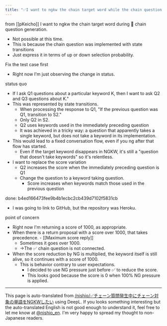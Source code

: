 ```yaml
---
title: "✅I want to ngkw the chain target word while the chain question is occurring."
---
```


from [[pKeicho]]
I want to ngkw the chain target word during 🤔 chain question generation.
- Not possible at this time.
- This is because the chain question was implemented with state transitions
- Just express it in terms of up or down selection probability.

Fix the test case first
- Right now I'm just observing the change in status.

status quo
- If I ask Q1 questions about a particular keyword K, then I want to ask Q2 and Q3 questions about K."
- This was represented by state transitions.
    - When processing the response to Q1, "If the previous question was Q1, transition to S2."
    - Only Q2 in S2.
    - Q2 uses keywords used in the immediately preceding question
    - It was achieved in a tricky way: a question that apparently takes a single keyword, but does not take a keyword in its implementation.
- This would lead to a fixed conversation flow, even if you ng after that flow has started.
    - Even if the target keyword disappears in NGKW, it's still a "question that doesn't take keywords" so it's relentless.
- I want to replace the score variation
    - Q2 increases the score when the immediately preceding question is Q1
    - Change the question to a keyword taking question.
        - Score increases when keywords match those used in the previous question

done: b4ed166473fee9b4b1ecbc2cb439d7102f5831cb
- I was going to link to GitHub, but the repository was Heroku.

point of concern
- Right now I'm returning a score of 1000, as appropriate.
- When there is a return proposal with a score over 1000, that takes precedence.
        - [[Maximum score reply]]
    - Sometimes it goes over 1000.
    - →The ✅ chain question is not connected.
- When the score reduction by NG is multiplied, the keyword itself is still alive, so it continues with a score of 1000.
    - This is behavior contrary to user expectations.
        - I decided to use NG pressure just before ✅ to reduce the score.
        - This looks good because the score is 0 when 100% NG pressure is applied.

---
This page is auto-translated from [/nishio/✅チェーン質問発生中にチェーン対象の単語をNGKWしたい](https://scrapbox.io/nishio/✅チェーン質問発生中にチェーン対象の単語をNGKWしたい) using DeepL. If you looks something interesting but the auto-translated English is not good enough to understand it, feel free to let me know at [@nishio_en](https://twitter.com/nishio_en). I'm very happy to spread my thought to non-Japanese readers.